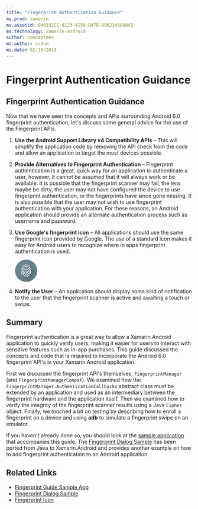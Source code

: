 ```yaml
---
title: "Fingerprint Authentication Guidance"
ms.prod: xamarin
ms.assetid: B40332CC-8123-4150-B47E-996214388842
ms.technology: xamarin-android
author: conceptdev
ms.author: crdun
ms.date: 02/16/2018
---
```


# Fingerprint Authentication Guidance

## Fingerprint Authentication Guidance

Now that we have seen the concepts and APIs surrounding Android 6.0 fingerprint authentication, let's discuss some general advice for the use of the Fingerprint APIs.

1. **Use the Android Support Library v4 Compatibility APIs** &ndash; This will simplify the application code by removing the API check from the code and allow an application to target the most devices possible.
2. **Provide Alternatives to Fingerprint Authentication** &ndash; Fingerprint authentication is a great, quick way for an application to authenticate a user, however, it cannot be assumed that it will always work or be available. It is possible that the fingerprint scanner may fail, the lens maybe be dirty, the user may not have configured the device to use fingerprint authentication, or the fingerprints have since gone missing. It is also possible that the user may not wish to use fingerprint authentication with your application. For these reasons, an Android application should provide an alternate authentication process such as username and password.
3. **Use Google's fingerprint icon** &ndash; All applications should use the same fingerprint icon provided by Google. The use of a standard icon makes it easy for Android users to recognize where in apps fingerprint authentication is used: 
    
    ![Android fingerprint icon](summary-images/ic-fp-40px.png)
    
4. **Notify the User** &ndash; An application should display some kind of notification to the user that the fingerprint scanner is active and awaiting a touch or swipe. 

## Summary

Fingerprint authentication is a great way to allow a Xamarin.Android application to quickly verify users, making it easier for users to interact with sensitive features such as in-app purchases. This guide discussed the concepts and code that is required to incorporate the Android 6.0 fingerprint API's in your Xamarin.Android application.

First we discussed the fingerprint API's themselves, `FingerprintManager` (and `FingerprintManagerCompat`). We examined how the `FingerprintManager.AuthenticationCallbacks` abstract class must be extended by an application and used as an intermediary between the fingerprint hardware and the application itself. Then we examined how to verify the integrity of the fingerprint scanner results using a Java `Cipher` object. Finally, we touched a bit on testing by describing how to enroll a fingerprint on a device and using **adb** to simulate a fingerprint swipe on an emulator. 

If you haven't already done so, you should look at the [sample application](https://github.com/xamarin/monodroid-samples/tree/master/FingerprintGuide) that accompanies this guide. The [Fingerprint Dialog Sample](https://developer.xamarin.com/samples/monodroid/android-m/FingerprintDialog/) has been ported from Java to Xamarin.Android and provides another example on how to add fingerprint authentication to an Android application.



## Related Links

- [Fingerprint Guide Sample App](https://github.com/xamarin/monodroid-samples/tree/master/FingerprintGuide)
- [Fingerprint Dialog Sample](https://developer.xamarin.com/samples/monodroid/android-m/FingerprintDialog/)
- [Fingerprint Icon](https://developer.android.comhttps://developer.xamarin.com/samples/FingerprintDialog/res/drawable-hdpi/ic_fp_40px.html)
